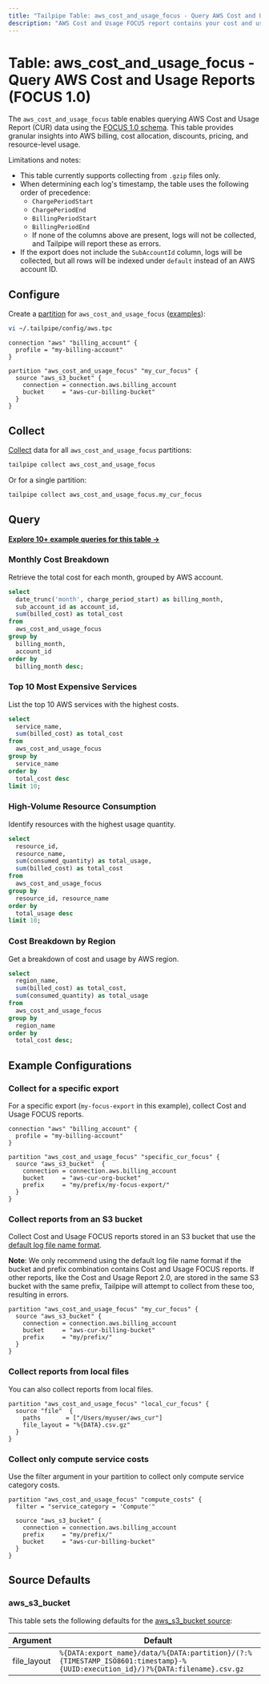 ```yaml
---
title: "Tailpipe Table: aws_cost_and_usage_focus - Query AWS Cost and Usage Reports (FOCUS 1.0)"
description: "AWS Cost and Usage FOCUS report contains your cost and usage data formatted with FinOps Open Cost and Usage Specification (FOCUS) 1.0."
---
```


# Table: aws_cost_and_usage_focus - Query AWS Cost and Usage Reports (FOCUS 1.0)

The `aws_cost_and_usage_focus` table enables querying AWS Cost and Usage Report (CUR) data using the [FOCUS 1.0 schema](https://docs.aws.amazon.com/cur/latest/userguide/table-dictionary-focus-1-0-aws.html). This table provides granular insights into AWS billing, cost allocation, discounts, pricing, and resource-level usage.

Limitations and notes:
- This table currently supports collecting from `.gzip` files only.
- When determining each log's timestamp, the table uses the following order of precedence:
  - `ChargePeriodStart`
  - `ChargePeriodEnd`
  - `BillingPeriodStart`
  - `BillingPeriodEnd`
  - If none of the columns above are present, logs will not be collected, and Tailpipe will report these as errors.
- If the export does not include the `SubAccountId` column, logs will be collected, but all rows will be indexed under `default` instead of an AWS account ID.

## Configure

Create a [partition](https://tailpipe.io/docs/manage/partition) for `aws_cost_and_usage_focus` ([examples](https://hub.tailpipe.io/plugins/turbot/aws/tables/aws_cost_and_usage_focus#example-configurations)):

```sh
vi ~/.tailpipe/config/aws.tpc
```

```hcl
connection "aws" "billing_account" {
  profile = "my-billing-account"
}

partition "aws_cost_and_usage_focus" "my_cur_focus" {
  source "aws_s3_bucket" {
    connection = connection.aws.billing_account
    bucket     = "aws-cur-billing-bucket"
  }
}
```

## Collect

[Collect](https://tailpipe.io/docs/manage/collection) data for all `aws_cost_and_usage_focus` partitions:

```sh
tailpipe collect aws_cost_and_usage_focus
```

Or for a single partition:

```sh
tailpipe collect aws_cost_and_usage_focus.my_cur_focus
```

## Query

**[Explore 10+ example queries for this table →](https://hub.tailpipe.io/plugins/turbot/aws/queries/aws_cost_and_usage_focus)**

### Monthly Cost Breakdown

Retrieve the total cost for each month, grouped by AWS account.

```sql
select
  date_trunc('month', charge_period_start) as billing_month,
  sub_account_id as account_id,
  sum(billed_cost) as total_cost
from
  aws_cost_and_usage_focus
group by
  billing_month,
  account_id
order by
  billing_month desc;
```

### Top 10 Most Expensive Services

List the top 10 AWS services with the highest costs.

```sql
select
  service_name,
  sum(billed_cost) as total_cost
from
  aws_cost_and_usage_focus
group by
  service_name
order by
  total_cost desc
limit 10;
```

### High-Volume Resource Consumption

Identify resources with the highest usage quantity.

```sql
select
  resource_id,
  resource_name,
  sum(consumed_quantity) as total_usage,
  sum(billed_cost) as total_cost
from
  aws_cost_and_usage_focus
group by
  resource_id, resource_name
order by
  total_usage desc
limit 10;
```

### Cost Breakdown by Region

Get a breakdown of cost and usage by AWS region.

```sql
select
  region_name,
  sum(billed_cost) as total_cost,
  sum(consumed_quantity) as total_usage
from
  aws_cost_and_usage_focus
group by
  region_name
order by
  total_cost desc;
```

## Example Configurations

### Collect for a specific export

For a specific export (`my-focus-export` in this example), collect Cost and Usage FOCUS reports.

```hcl
connection "aws" "billing_account" {
  profile = "my-billing-account"
}

partition "aws_cost_and_usage_focus" "specific_cur_focus" {
  source "aws_s3_bucket"  {
    connection = connection.aws.billing_account
    bucket     = "aws-cur-org-bucket"
    prefix     = "my/prefix/my-focus-export/"
  }
}
```

### Collect reports from an S3 bucket

Collect Cost and Usage FOCUS reports stored in an S3 bucket that use the [default log file name format](https://docs.aws.amazon.com/cur/latest/userguide/dataexports-export-delivery.html).

**Note**: We only recommend using the default log file name format if the bucket and prefix combination contains Cost and Usage FOCUS reports. If other reports, like the Cost and Usage Report 2.0, are stored in the same S3 bucket with the same prefix, Tailpipe will attempt to collect from these too, resulting in errors.

```hcl
partition "aws_cost_and_usage_focus" "my_cur_focus" {
  source "aws_s3_bucket" {
    connection = connection.aws.billing_account
    bucket     = "aws-cur-billing-bucket"
    prefix     = "my/prefix/"
  }
}
```

### Collect reports from local files

You can also collect reports from local files.

```hcl
partition "aws_cost_and_usage_focus" "local_cur_focus" {
  source "file"  {
    paths       = ["/Users/myuser/aws_cur"]
    file_layout = "%{DATA}.csv.gz"
  }
}
```

### Collect only compute service costs

Use the filter argument in your partition to collect only compute service category costs.

```hcl
partition "aws_cost_and_usage_focus" "compute_costs" {
  filter = "service_category = 'Compute'"

  source "aws_s3_bucket" {
    connection = connection.aws.billing_account
    prefix     = "my/prefix/"
    bucket     = "aws-cur-billing-bucket"
  }
}
```

## Source Defaults

### aws_s3_bucket

This table sets the following defaults for the [aws_s3_bucket source](https://hub.tailpipe.io/plugins/turbot/aws/sources/aws_s3_bucket#arguments):

| Argument    | Default     |
| ----------- | ----------- |
| file_layout | `%{DATA:export_name}/data/%{DATA:partition}/(?:%{TIMESTAMP_ISO8601:timestamp}-%{UUID:execution_id}/)?%{DATA:filename}.csv.gz` |
